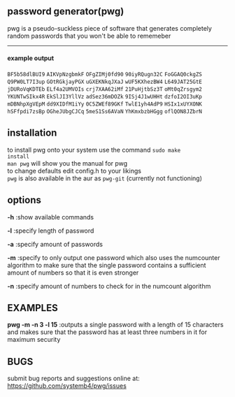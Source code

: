 ## password generator(pwg)
pwg is a pseudo-suckless piece of software that generates completely random passwords that you won't be able to rememeber

---

#### example output
<code>BF5b58dlBUI9</code> <code>AIKVpNzgbmkF</code> <code>OFgZIMj0fd90</code> <code>90iyRQugn32C</code> <code>FoGGAQ0ckgZS</code><br>
<code>Q9PW0LT7I3up</code> <code>GOtRGkjayPGX</code> <code>uGXEKNkqJXaJ</code> <code>wUF5KXhezBW4</code> <code>L649JAT25GtE</code><br>
<code>jDURoVqKDTEb</code> <code>ELf4a2UMVOIs</code> <code>crj7XAA62iMf</code> <code>21PuHjtbSz3T</code> <code>oMt0qZrsgym2</code><br>
<code>YKUNTwSIkx4R</code> <code>EkSlJI3YllVz</code> <code>adSez36mDOZk</code> <code>9ISj4J1wUHHt</code> <code>dzfoI2OI3uKp</code><br>
<code>mDBNhpXgVEpM</code> <code>dd9XIDfM1iYy</code> <code>0C5ZWEf89GKf</code> <code>TwlE1yh4AdP9</code> <code>HSIx1xUYXONK</code><br>
<code>hSFfpdi7zsBp</code> <code>OGheJUbgCJCq</code> <code>5meS1Ss6AVaN</code> <code>YhKmxbzbHGgg</code> <code>oflQON8JZbrN</code><br>

## installation
to install pwg onto your system use the command <code>sudo make install</code><br>
<code>man pwg</code> will show you the manual for pwg<br>
to change defaults edit config.h to your likings<br>
<code>pwg</code> is also available in the aur as <code>pwg-git</code> (currently not functioning)

## options
**-h**
:show available commands

**-l**
:specify length of password

**-a**
:specify amount of passwords

**-m**
:specify to only output one password which also uses the numcounter algorithm to make sure that the single password contains a sufficient amount of numbers so that it is even stronger

**-n**
:specify amount of numbers to check for in the numcount algorithm

## EXAMPLES
**pwg -m -n 3 -l 15**
:outputs a single password with a length of 15 characters and makes sure that the password has at least three numbers in it for maximum security

## BUGS
submit bug reports and suggestions online at: https://github.com/systemb4/pwg/issues
